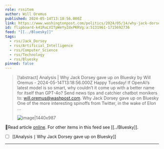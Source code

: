 ```yaml
---
role: rssitem
author: Will Oremus
published: 2024-05-14T13:18:56.000Z
link: https://www.washingtonpost.com/politics/2024/05/14/why-jack-dorsey-gave-up-bluesky/
id: flipboard-k41RuLVITpWeYyZdxPKRVg:a:5131961-1715692736
feed: "[[../Bluesky]]"
tags:
  - rss/Jack_Dorsey
  - rss/Artificial_Intelligence
  - rss/Computer_Science
  - rss/Technology
  - rss/Bluesky
pinned: false
---
```

> [!abstract] Analysis | Why Jack Dorsey gave up on Bluesky by Will Oremus - 2024-05-14T13:18:56.000Z
> Happy Tuesday! If OpenAI’s latest model is so smart, why couldn’t it come up with a better name for itself than GPT-4o? Send news tips and catchier chatbot monikers to: will.oremus@washpost.com. Why Jack Dorsey gave up on Bluesky One of the more interesting spinoffs from Twitter, in the wake of Elon …
>
> ![image|1440x987](https://ic-cdn.flipboard.com/washingtonpost.com/4dab25eb545f2ed428c4cbcdb7414a382cdf66d0/_xlarge.jpeg)

🔗Read article [online](https://www.washingtonpost.com/politics/2024/05/14/why-jack-dorsey-gave-up-bluesky/). For other items in this feed see [[../Bluesky]].

- [ ] [[Analysis ∣ Why Jack Dorsey gave up on Bluesky]]
- - -
